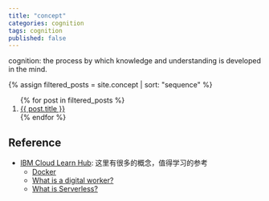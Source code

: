```yaml
---
title: "concept"
categories: cognition
tags: cognition
published: false
---
```


cognition: the process by which knowledge and understanding is developed in the mind.

{%
assign filtered_posts = site.concept |
sort: "sequence"
%}
<ol>
    {% for post in filtered_posts %}
    <li>
        <a href="{{ post.url }}" target="_blank">{{ post.title }}</a>
    </li>
    {% endfor %}
</ol>

## Reference

- [IBM Cloud Learn Hub](https://www.ibm.com/cloud/learn/all): 这里有很多的概念，值得学习的参考
  - [Docker](https://www.ibm.com/cloud/learn/docker)
  - [What is a digital worker?](https://www.ibm.com/cloud/learn/digital-worker)
  - [What is Serverless?](https://www.ibm.com/cloud/learn/serverless)
